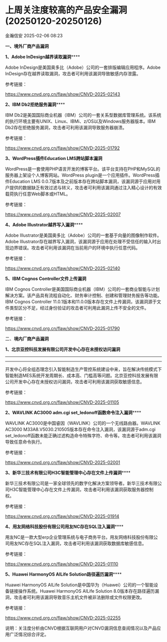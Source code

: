 #  上周关注度较高的产品安全漏洞(20250120-20250126)   
 金瀚信安   2025-02-06 08:23  
  
**一、境外厂商产品漏洞**  
  
**1、Adobe InDesign越界读取漏洞******  
  
Adobe InDesign是美国奥多比（Adobe）公司的一套排版编辑应用程序。Adobe InDesign存在越界读取漏洞，攻击者可利用该漏洞导致敏感内存泄露。  
  
参考链接：  
  
https://www.cnvd.org.cn/flaw/show/CNVD-2025-02143  
  
**2、IBM Db2拒绝服务漏洞******  
  
IBM Db2是美国国际商业机器（IBM）公司的一套关系型数据库管理系统。该系统的执行环境主要有UNIX、Linux、IBMi、z/OS以及Windows服务器版本。IBM Db2存在拒绝服务漏洞，攻击者可利用该漏洞导致服务器崩溃。  
  
参考链接：  
  
https://www.cnvd.org.cn/flaw/show/CNVD-2025-01792  
  
**3、WordPress插件Education LMS跨站脚本漏洞**  
  
WordPress是一套使用PHP语言开发的博客平台。该平台支持在PHP和MySQL的服务器上架设个人博客网站。WordPress plugin是一个应用插件。WordPress插件Education LMS 0.0.7版本及之前版本存在跨站脚本漏洞，该漏洞源于应用对用户提供的数据缺乏有效过滤与转义，攻击者可利用该漏洞通过注入精心设计的有效载荷执行任意Web脚本或HTML。  
  
参考链接：  
  
https://www.cnvd.org.cn/flaw/show/CNVD-2025-02007  
  
**4、Adobe Illustrator越界写入漏洞******  
  
Adobe Illustrator是美国奥多比（Adobe）公司的一套基于向量的图像制作软件。Adobe Illustrator存在越界写入漏洞，该漏洞源于应用在处理不受信任的输入时出现边界错误。攻击者可利用该漏洞在当前用户的环境中执行任意代码。  
  
参考链接：  
  
https://www.cnvd.org.cn/flaw/show/CNVD-2025-02140  
  
**5、IBM Cognos Controller文件上传漏洞**  
  
IBM Cognos Controller是美国国际商业机器（IBM）公司的一套商业智能与计划解决方案。该产品具有流程自动化、财务审计控制、创建和管理财务报告等功能。IBM Cognos Controller 11.0.1版本和11.0.0版本存在文件上传漏洞，该漏洞源于文件类型区分不足，经过身份验证的攻击者可利用此漏洞上传不安全的文件。  
  
参考链接：  
  
https://www.cnvd.org.cn/flaw/show/CNVD-2025-01790  
  
二、**境内厂商产品漏洞**  
  
**1、北京亚控科技发展有限公司开发中心存在未授权访问漏洞**  
****  
****  
  
开发中心将全组态理念引入智能制造生产管控系统建设中来，旨在解决传统模式下智能制造MES系统开发周期长、成本高、门槛高等问题。北京亚控科技发展有限公司开发中心存在未授权访问漏洞，攻击者可利用该漏洞获取敏感信息。  
  
参考链接：  
  
https://www.cnvd.org.cn/flaw/show/CNVD-2025-01105  
  
**2、WAVLINK AC3000 adm.cgi set_ledonoff函数命令注入漏洞******  
  
WAVLINK AC3000是中国睿因（WAVLINK）公司的一个无线路由器。WAVLINK AC3000 M33A8.V5030.210505版本存在命令注入漏洞，该漏洞源于adm.cgi set_ledonoff函数未能正确过滤构造命令特殊字符、命令等。攻击者可利用该漏洞导致任意命令执行。  
  
参考链接：  
  
https://www.cnvd.org.cn/flaw/show/CNVD-2025-02001  
  
**3、新华三技术有限公司H3C智能管理中心存在文件上传漏洞******  
  
新华三技术有限公司是一家全球领先的数字化解决方案领导者。新华三技术有限公司H3C智能管理中心存在文件上传漏洞，攻击者可利用该漏洞获取服务器控制权。  
  
参考链接：  
  
https://www.cnvd.org.cn/flaw/show/CNVD-2025-01914  
  
**4、用友网络科技股份有限公司用友NC存在SQL注入漏洞******  
  
用友NC是一款大型erp企业管理系统与电子商务平台。用友网络科技股份有限公司用友NC存在SQL注入漏洞，攻击者可利用该漏洞获取数据库敏感信息。  
  
参考链接：  
  
https://www.cnvd.org.cn/flaw/show/CNVD-2025-01110  
  
**5、Huawei HarmonyOS AILife Solution路径遍历漏洞******  
  
Huawei HarmonyOS AILife Solution是中国华为（Huawei）公司的一个智能设备链接操作系统。Huawei HarmonyOS AILife Solution 8.0版本存在路径遍历漏洞，攻击者可利用该漏洞导致音乐主机文件被非法删除或文件权限更改。  
  
参考链接：  
  
https://www.cnvd.org.cn/flaw/show/CNVD-2025-02255  
  
  
说明：关注度分析由CNVD根据互联网用户对CNVD漏洞信息查阅情况以及产品应用广泛情况综合评定。  
  
  
